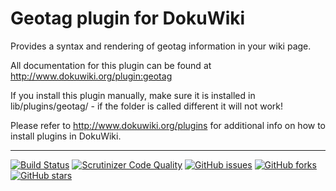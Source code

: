 # Geotag plugin for DokuWiki

Provides a syntax and rendering of geotag information in your wiki page.

All documentation for this plugin can be found at http://www.dokuwiki.org/plugin:geotag

If you install this plugin manually, make sure it is installed in lib/plugins/geotag/ - if the folder is called different it will not work!

Please refer to http://www.dokuwiki.org/plugins for additional info on how to install plugins in DokuWiki.

----
[![Build Status](https://travis-ci.com/mprins/dokuwiki-plugin-geotag.svg?branch=master)](https://travis-ci.com/mprins/dokuwiki-plugin-geotag)
[![Scrutinizer Code Quality](https://scrutinizer-ci.com/g/mprins/dokuwiki-plugin-geotag/badges/quality-score.png?b=master)](https://scrutinizer-ci.com/g/mprins/dokuwiki-plugin-geotag/?branch=master)
[![GitHub issues](https://img.shields.io/github/issues/mprins/dokuwiki-plugin-geotag.svg)](https://github.com/mprins/dokuwiki-plugin-geotag/issues)
[![GitHub forks](https://img.shields.io/github/forks/mprins/dokuwiki-plugin-geotag.svg)](https://github.com/mprins/dokuwiki-plugin-geotag/network)
[![GitHub stars](https://img.shields.io/github/stars/mprins/dokuwiki-plugin-geotag.svg)](https://github.com/mprins/dokuwiki-plugin-geotag/stargazers)
